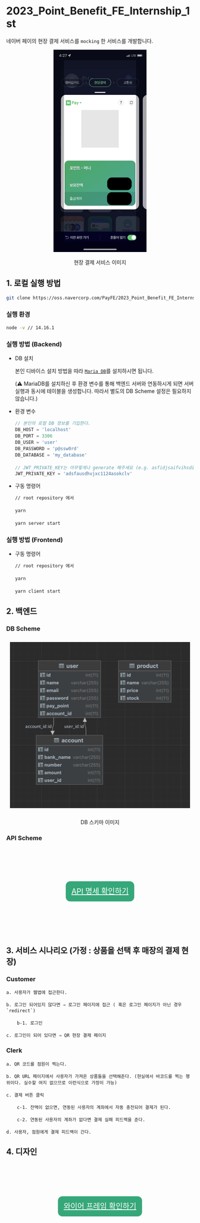 # 2023_Point_Benefit_FE_Internship_1st

네이버 페이의 현장 결제 서비스를 `mocking` 한 서비스를 개발합니다.

<p align="center">
    <img src="assets/현장결제사진.jpeg" width="250px">
    <p align="center">현장 결제 서비스 이미지</p>
</p>

## 1. 로컬 실행 방법

```bash
git clone https://oss.navercorp.com/PayFE/2023_Point_Benefit_FE_Internship_1st.git
```

### 실행 환경

```bash
node -v // 14.16.1
```

### 실행 방법 (Backend)

-   DB 설치

    본인 디바이스 설치 방법을 따라 [`Maria DB`](https://mariadb.org/download/?t=mariadb&p=mariadb&r=11.0.0)를 설치하시면 됩니다.

    (⚠️ MariaDB를 설치하신 후 환경 변수를 통해 백엔드 서버와 연동하시게 되면 서버 실행과 동시에 테이블을 생성합니다. 따라서 별도의 DB Scheme 설정은 필요하지 않습니다.)

-   환경 변수

    ```js
    // 본인의 로컬 DB 정보를 기입한다.
    DB_HOST = 'localhost'
    DB_PORT = 3306
    DB_USER = 'user'
    DB_PASSWORD = 'p@ssw0rd'
    DB_DATABASE = 'my_database'

    // JWT_PRIVATE_KEY는 아무렇게나 generate 해주세요 (e.g. asfidjsaifvihsdiav)
    JWT_PRIVATE_KEY = 'adsfausdhvjxc1124asokclv'
    ```

-   구동 명령어

    ```bash
    // root repository 에서

    yarn

    yarn server start
    ```

### 실행 방법 (Frontend)

-   구동 명령어

    ```bash
    // root repository 에서

    yarn

    yarn client start
    ```

## 2. 백엔드

### DB Scheme

<p align="center" style="padding:10px;">
    <img src="assets/DB_SCHEME.png" width="500px" />
    <p align="center">DB 스키마 이미지</p>
</p>

### API Scheme

<p align="center" style="padding:100px;">
<a style="width:200px; font-size:20px; background-color:#36A779; color:white; border-radius:12px; padding:15px; cursor:pointer;" href="https://evanescent-beechnut-9b3.notion.site/API-e8746c8f534740cd828f29f5567c5411">API 명세 확인하기</a>

</p>

## 3. 서비스 시나리오 (가정 : 상품을 선택 후 매장의 결제 현장)

### Customer

    a. 사용자가 웹앱에 접근한다.

    b. 로그인 되어있지 않다면 ⇒ 로그인 페이지에 접근 ( 혹은 로그인 페이지가 아닌 경우 `redirect`)

        b-1. 로그인

    c. 로그인이 되어 있다면 ⇒ QR 현장 결제 페이지

### Clerk

    a. QR 코드를 점원이 찍는다.

    b. QR URL 페이지에서 사용자가 가져온 상품들을 선택해준다. (현실에서 바코드를 찍는 행위이다. 실수할 여지 없으므로 이런식으로 가정이 가능)

    c. 결제 버튼 클릭

        c-1. 잔액이 없으면, 연동된 사용자의 계좌에서 자동 충전되어 결제가 된다.

        c-2. 연동된 사용자의 계좌가 없다면 결제 실패 피드백을 준다.

    d. 사용자, 점원에게 결제 피드백이 간다.

## 4. 디자인

<p align="center" style="padding:100px;">
<a style="width:200px; font-size:20px; background-color:#36A779; color:white; border-radius:12px; padding:15px; cursor:pointer;" href="https://www.figma.com/file/Ugz9cPI4BV06I1bTQnVt9v/NFP?node-id=0%3A1&t=MckBLduyv7ixmEaP-0">와이어 프레임 확인하기</a>

</p>
